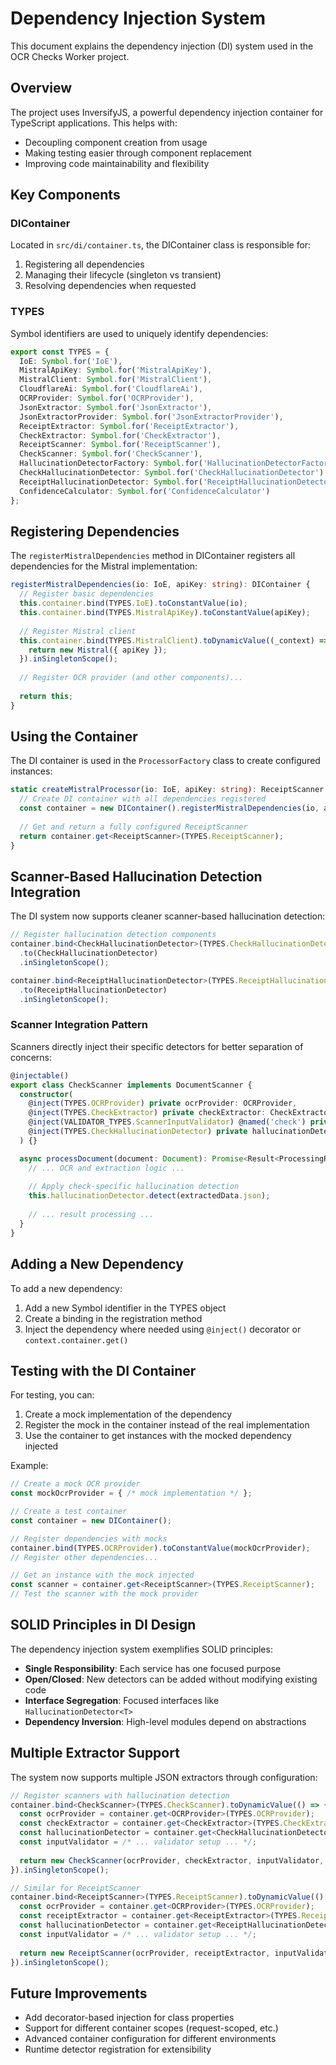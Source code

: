 # Dependency Injection System

This document explains the dependency injection (DI) system used in the OCR Checks Worker project.

## Overview

The project uses InversifyJS, a powerful dependency injection container for TypeScript applications. This helps with:

- Decoupling component creation from usage
- Making testing easier through component replacement
- Improving code maintainability and flexibility

## Key Components

### DIContainer

Located in `src/di/container.ts`, the DIContainer class is responsible for:

1. Registering all dependencies
2. Managing their lifecycle (singleton vs transient)
3. Resolving dependencies when requested

### TYPES

Symbol identifiers are used to uniquely identify dependencies:

```typescript
export const TYPES = {
  IoE: Symbol.for('IoE'),
  MistralApiKey: Symbol.for('MistralApiKey'),
  MistralClient: Symbol.for('MistralClient'),
  CloudflareAi: Symbol.for('CloudflareAi'),
  OCRProvider: Symbol.for('OCRProvider'),
  JsonExtractor: Symbol.for('JsonExtractor'),
  JsonExtractorProvider: Symbol.for('JsonExtractorProvider'),
  ReceiptExtractor: Symbol.for('ReceiptExtractor'),
  CheckExtractor: Symbol.for('CheckExtractor'),
  ReceiptScanner: Symbol.for('ReceiptScanner'),
  CheckScanner: Symbol.for('CheckScanner'),
  HallucinationDetectorFactory: Symbol.for('HallucinationDetectorFactory'),
  CheckHallucinationDetector: Symbol.for('CheckHallucinationDetector'),
  ReceiptHallucinationDetector: Symbol.for('ReceiptHallucinationDetector'),
  ConfidenceCalculator: Symbol.for('ConfidenceCalculator')
};
```

## Registering Dependencies

The `registerMistralDependencies` method in DIContainer registers all dependencies for the Mistral implementation:

```typescript
registerMistralDependencies(io: IoE, apiKey: string): DIContainer {
  // Register basic dependencies
  this.container.bind(TYPES.IoE).toConstantValue(io);
  this.container.bind(TYPES.MistralApiKey).toConstantValue(apiKey);
  
  // Register Mistral client
  this.container.bind(TYPES.MistralClient).toDynamicValue((_context) => {
    return new Mistral({ apiKey });
  }).inSingletonScope();
  
  // Register OCR provider (and other components)...
  
  return this;
}
```

## Using the Container

The DI container is used in the `ProcessorFactory` class to create configured instances:

```typescript
static createMistralProcessor(io: IoE, apiKey: string): ReceiptScanner {
  // Create DI container with all dependencies registered
  const container = new DIContainer().registerMistralDependencies(io, apiKey);
  
  // Get and return a fully configured ReceiptScanner
  return container.get<ReceiptScanner>(TYPES.ReceiptScanner);
}
```

## Scanner-Based Hallucination Detection Integration

The DI system now supports cleaner scanner-based hallucination detection:

```typescript
// Register hallucination detection components
container.bind<CheckHallucinationDetector>(TYPES.CheckHallucinationDetector)
  .to(CheckHallucinationDetector)
  .inSingletonScope();

container.bind<ReceiptHallucinationDetector>(TYPES.ReceiptHallucinationDetector)
  .to(ReceiptHallucinationDetector)
  .inSingletonScope();
```

### Scanner Integration Pattern

Scanners directly inject their specific detectors for better separation of concerns:

```typescript
@injectable()
export class CheckScanner implements DocumentScanner {
  constructor(
    @inject(TYPES.OCRProvider) private ocrProvider: OCRProvider,
    @inject(TYPES.CheckExtractor) private checkExtractor: CheckExtractor,
    @inject(VALIDATOR_TYPES.ScannerInputValidator) @named('check') private inputValidator: IScannerInputValidator,
    @inject(TYPES.CheckHallucinationDetector) private hallucinationDetector: CheckHallucinationDetector
  ) {}

  async processDocument(document: Document): Promise<Result<ProcessingResult, string>> {
    // ... OCR and extraction logic ...
    
    // Apply check-specific hallucination detection
    this.hallucinationDetector.detect(extractedData.json);
    
    // ... result processing ...
  }
}
```

## Adding a New Dependency

To add a new dependency:

1. Add a new Symbol identifier in the TYPES object
2. Create a binding in the registration method
3. Inject the dependency where needed using `@inject()` decorator or `context.container.get()`

## Testing with the DI Container

For testing, you can:

1. Create a mock implementation of the dependency
2. Register the mock in the container instead of the real implementation
3. Use the container to get instances with the mocked dependency injected

Example:

```typescript
// Create a mock OCR provider
const mockOcrProvider = { /* mock implementation */ };

// Create a test container
const container = new DIContainer();

// Register dependencies with mocks
container.bind(TYPES.OCRProvider).toConstantValue(mockOcrProvider);
// Register other dependencies...

// Get an instance with the mock injected
const scanner = container.get<ReceiptScanner>(TYPES.ReceiptScanner);
// Test the scanner with the mock provider
```

## SOLID Principles in DI Design

The dependency injection system exemplifies SOLID principles:

- **Single Responsibility**: Each service has one focused purpose
- **Open/Closed**: New detectors can be added without modifying existing code
- **Interface Segregation**: Focused interfaces like `HallucinationDetector<T>`
- **Dependency Inversion**: High-level modules depend on abstractions

## Multiple Extractor Support

The system now supports multiple JSON extractors through configuration:

```typescript
// Register scanners with hallucination detection
container.bind<CheckScanner>(TYPES.CheckScanner).toDynamicValue(() => {
  const ocrProvider = container.get<OCRProvider>(TYPES.OCRProvider);
  const checkExtractor = container.get<CheckExtractor>(TYPES.CheckExtractor);
  const hallucinationDetector = container.get<CheckHallucinationDetector>(TYPES.CheckHallucinationDetector);
  const inputValidator = /* ... validator setup ... */;
  
  return new CheckScanner(ocrProvider, checkExtractor, inputValidator, hallucinationDetector);
}).inSingletonScope();

// Similar for ReceiptScanner
container.bind<ReceiptScanner>(TYPES.ReceiptScanner).toDynamicValue(() => {
  const ocrProvider = container.get<OCRProvider>(TYPES.OCRProvider);
  const receiptExtractor = container.get<ReceiptExtractor>(TYPES.ReceiptExtractor);
  const hallucinationDetector = container.get<ReceiptHallucinationDetector>(TYPES.ReceiptHallucinationDetector);
  const inputValidator = /* ... validator setup ... */;
  
  return new ReceiptScanner(ocrProvider, receiptExtractor, inputValidator, hallucinationDetector);
}).inSingletonScope();
```

## Future Improvements

- Add decorator-based injection for class properties
- Support for different container scopes (request-scoped, etc.)
- Advanced container configuration for different environments
- Runtime detector registration for extensibility